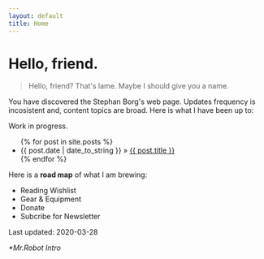 ```yaml
---
layout: default
title: Home
---
```


# Hello, friend.

> Hello, friend? That's lame. Maybe I should give you a name.

You have discovered the Stephan Borg's web page. Updates frequency is incosistent and, content topics are broad. Here is what I have been up to:

<div class="alert alert-warning" role="alert">
  Work in progress.
</div>

  <ul class="posts">
    {% for post in site.posts %}
      <li><span>{{ post.date | date_to_string }}</span> &raquo; <a href="{{ post.url }}">{{ post.title }}</a></li>
    {% endfor %}
  </ul>

Here is a **road map** of what I am brewing:

* Reading Wishlist
* Gear & Equipment
* Donate
* Subcribe for Newsletter

Last updated: 2020-03-28

 _*Mr.Robot Intro_


